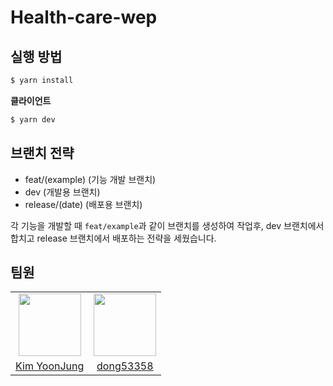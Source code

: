 # Health-care-wep

## 실행 방법

```bash
$ yarn install
```

**클라이언트**

```bash
$ yarn dev
```

## 브랜치 전략

- feat/(example) (기능 개발 브랜치)
- dev (개발용 브랜치)
- release/(date) (배포용 브랜치)

각 기능을 개발할 때 `feat/example`과 같이 브랜치를 생성하여 작업후, dev 브랜치에서 합치고 release 브랜치에서 배포하는 전략을 세웠습니다.

## 팀원

<table>
  <tr>
    <td align="center">
      <img src="![kyz](https://github.com/junior-fe-team/health-care/assets/82385282/89286306-00da-4c2e-bc1b-5d272988c4c0)
" width="100px;" alt=""/>
    </td>
    <td align="center">
      <img src="![jgy](https://github.com/junior-fe-team/health-care/assets/82385282/c96e07b0-f114-4846-986e-6c75ac72f516)
" width="100px;" alt=""/>
    </td>  
  </tr>
  <tr>    
    <td align="center">
      <a href="https://github.com/codekyz">
        <div>Kim YoonJung</div>
      </a>
    </td>
    <td align="center">
      <a href="https://github.com/dong53358">
        <div>dong53358</div>
      </a>
    </td>
  </tr>
</table>
